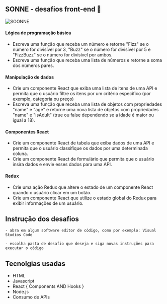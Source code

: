 ## SONNE - desafios front-end 🚀

![SOONNE](https://user-images.githubusercontent.com/80296330/232615153-40da56f3-3a57-42ef-a1e3-2e1b40d90973.png)

#### Lógica de programação básica

- Escreva uma função que receba um número e retorne "Fizz" se o número for divisível por 3, "Buzz" se o número for divisível por 5 e "FizzBuzz" se o número for divisível por ambos.
- Escreva uma função que receba uma lista de números e retorne a soma dos números pares.

#### Manipulação de dados

- Crie um componente React que exiba uma lista de itens de uma API e permita que o usuário filtre os itens por um critério específico (por exemplo, categoria ou preço)
- Escreva uma função que receba uma lista de objetos com propriedades "name" e "age" e retorne uma nova lista de objetos com propriedades "name" e "isAdult" (true ou false dependendo se a idade é maior ou igual a 18).

#### Componentes React

- Crie um componente React de tabela que exiba dados de uma API e permita que o usuário classifique os dados por uma determinada coluna.
- Crie um componente React de formulário que permita que o usuário insira dados e envie esses dados para uma API.

#### Redux

- Crie uma ação Redux que altere o estado de um componente React quando o usuário clicar em um botão.
- Crie um componente React que utilize o estado global do Redux para exibir informações de um usuário.

## Instrução dos desafios

```
- abra em algum software editor de código, como por exemplo: Visual Studios Code
```

```
- escolha pasta de desafio que deseja e siga novas instruções para executar o código
```

## Tecnolgias usadas

- HTML
- Javascript
- React { Components AND Hooks }
- Node.js
- Consumo de APIs
